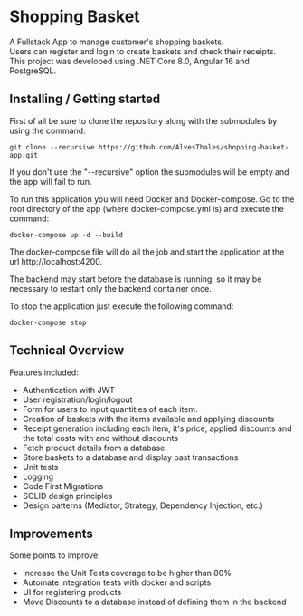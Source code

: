 # Shopping Basket
A Fullstack App to manage customer's shopping baskets. <br>
Users can register and login to create baskets and check their receipts. <br>
This project was developed using .NET Core 8.0, Angular 16 and PostgreSQL. <br>

## Installing / Getting started
First of all be sure to clone the repository along with the submodules by using the command:
```shell
git clone --recursive https://github.com/AlvesThales/shopping-basket-app.git
```
If you don't use the "--recursive" option the submodules will be empty and the app will fail to run.

To run this application you will need Docker and Docker-compose. Go to the root directory of the app (where docker-compose.yml is) and execute the command:
```shell
docker-compose up -d --build
```

The docker-compose file will do all the job and start the application at the url http://localhost:4200.

The backend may start before the database is running, so it may be necessary to restart only the backend container once.

To stop the application just execute the following command:
```shell
docker-compose stop
```

## Technical Overview

Features included:
- Authentication with JWT
- User registration/login/logout
- Form for users to input quantities of each item.
- Creation of baskets with the items available and applying discounts
- Receipt generation including each item, it's price, applied discounts and the total costs with and without discounts
- Fetch product details from a database
- Store baskets to a database and display past transactions
- Unit tests
- Logging
- Code First Migrations
- SOLID design principles
- Design patterns (Mediator, Strategy, Dependency Injection, etc.)

##  Improvements

Some points to improve:
- Increase the Unit Tests coverage to be higher than 80%
- Automate integration tests with docker and scripts
- UI for registering products
- Move Discounts to a database instead of defining them in the backend